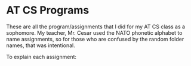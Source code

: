 # AT CS Programs

These are all the program/assignments that I did for my AT CS class as a sophomore. 
My teacher, Mr. Cesar used the NATO phonetic alphabet to name assignments, so for those who are confused by the random folder
names, that was intentional. 

To explain each assignment:

